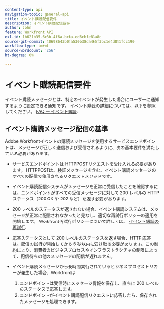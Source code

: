 ```yaml
---
content-type: api
navigation-topic: general-api
title: イベント購読配信要件
description: イベント購読配信要件
author: John
feature: Workfront API
exl-id: 1b621b35-6c8b-4f6a-bcba-ed6cbfe83a8c
source-git-commit: 40698643b0fa530b38da465f3bc1e4d841fcc190
workflow-type: tm+mt
source-wordcount: '256'
ht-degree: 0%

---
```



# イベント購読配信要件

イベント購読メッセージとは、特定のイベントが発生した場合にユーザーに通知するように設定できる通知です。 イベント購読の詳細については、以下を参照してください。 [FAQ — イベント購読](../../wf-api/general/event-subs-faq.md).

## イベント購読メッセージ配信の基準

Adobe Workfrontイベントの購読メッセージを使用するサービスエンドポイントは、メッセージが正しく送信および受信されるように、次の基本要件を満たしている必要があります。

* サービスエンドポイントは HTTPPOSTリクエストを受け入れる必要があります。 HTTPPOSTは、検証メッセージを含む、イベント購読メッセージのすべての配信で使用されるリクエストメソッドです。

* イベント購読配信システムがメッセージを正常に受信したことを確認するには、エンドポイントがすべての受信メッセージに対して 200 レベルの HTTP ステータス（200 OK や 202 など）を返す必要があります。

* 200 レベルのステータスが返されない場合、イベント購読システムは、メッセージが正常に配信されなかったと見なし、適切な再試行ポリシーの適用を開始します。 Workfront再試行ポリシーについて詳しくは、 [イベント購読の再試行](../../wf-api/api/event-sub-retries.md).

* 応答ステータスとして 200 レベルのステータスを返す場合、HTTP 応答は、配信の試行が開始してから 5 秒以内に受け取る必要があります。この制約により、消費者のビジネスプロセスやインフラストラクチャの制限によって、配信待ちの他のメッセージの配信が遅れません。

* イベント購読メッセージから長時間実行されているビジネスプロセストリガーが発生した場合、Workfrontは

   1. エンドポイントは受信時にメッセージ情報を保存し、直ちに 200 レベルのステータスで応答します。
   1. エンドポイントがイベント購読配信リクエストに応答したら、保存されたメッセージを処理できます。
